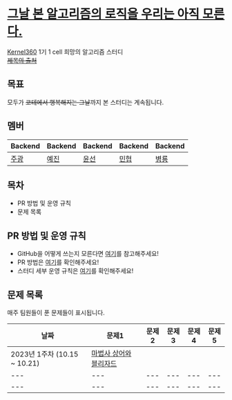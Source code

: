 # [그날 본 알고리즘의 로직을 우리는 아직 모른다.](https://www.youtube.com/watch?v=jE0Ym96vmCA)
[Kernel360](https://github.com/Kernel360) 1기 1 cell 희망의 알고리즘 스터디  
[~~제목의 출처~~](https://github.com/WeStillDontKnowTheAlgorithmWeSawThatDay/AlgorithmStudyOfDestruction)

## 목표
모두가 ~~코테에서 행복해지는 그날~~까지 본 스터디는 계속됩니다.

## 멤버
|Backend|Backend|Backend|Backend|Backend|
|---|---|---|---|---|
|[주광](https://github.com/Hju95)|[예진](https://github.com/yejincode)|[윤선](https://github.com/yoonseon12)|[민협](https://github.com/GBGreenBravo)|[병룡](https://github.com/fingersdanny)|

## 목차
* PR 방법 및 운영 규칙
* 문제 목록

## PR 방법 및 운영 규칙
* GitHub을 어떻게 쓰는지 모른다면 [여기](admin/git_intro.md)를 참고해주세요!
* PR 방법은 [여기](admin/PR_rules.md)를 확인해주세요!
* 스터디 세부 운영 규칙은 [여기](admin/Study_rules.md)를 확인해주세요!

## 문제 목록
매주 팀원들이 푼 문제들이 표시됩니다.

|날짜| 문제1                    |문제2|문제3|문제4|문제5|
|---|------------------------|---|---|---|---|
|2023년 1주차 (10.15 ~ 10.21)| [마법사 상어와 블리자드](https://www.acmicpc.net/problem/21611) |
|---| ---                    |---|---|---|---|
|---| ---                    |---|---|---|---|
